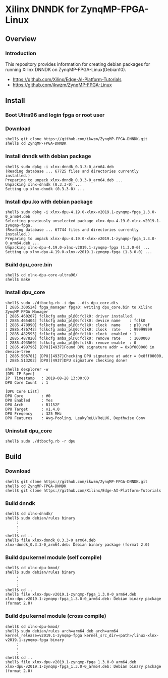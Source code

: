 Xilinx DNNDK for ZynqMP-FPGA-Linux
============================================================================

Overview
----------------------------------------------------------------------------

### Introduction

This repository provides information for creating debian packages for running Xilinx DNNDK on ZynqMP-FPGA-Linux(Debian10).

 * https://github.com/Xilinx/Edge-AI-Platform-Tutorials
 * https://github.com/ikwzm/ZynqMP-FPGA-Linux


Install
----------------------------------------------------------------------------

### Boot Ultra96 and login fpga or root user

### Download

```console
shell$ git clone https://github.com/ikwzm/ZynqMP-FPGA-DNNDK.git
shell$ cd ZynqMP-FPGA-DNNDK
```

### Install dnndk with debian package

```console
shell$ sudo dpkg -i xlnx-dnndk_0.3.3-0_arm64.deb
(Reading database ... 67725 files and directories currently installed.)
Preparing to unpack xlnx-dnndk_0.3.3-0_arm64.deb ...
Unpacking xlnx-dnndk (0.3.3-0) ...
Setting up xlnx-dnndk (0.3.3-0) ...
```

### Install dpu.ko with debian package

```console
shell$ sudo dpkg -i xlnx-dpu-4.19.0-xlnx-v2019.1-zynqmp-fpga_1.3.0-0_arm64.deb
Selecting previously unselected package xlnx-dpu-4.19.0-xlnx-v2019.1-zynqmp-fpga.
(Reading database ... 67744 files and directories currently installed.)
Preparing to unpack xlnx-dpu-4.19.0-xlnx-v2019.1-zynqmp-fpga_1.3.0-0_arm64.deb ...
Unpacking xlnx-dpu-4.19.0-xlnx-v2019.1-zynqmp-fpga (1.3.0-0) ...
Setting up xlnx-dpu-4.19.0-xlnx-v2019.1-zynqmp-fpga (1.3.0-0) ...
```

### Build dpu_core.bin

```console
shell$ cd xlnx-dpu-core-ultra96/
shell$ make
```

### Install dpu_core

```console
shell$ sudo ./dtbocfg.rb -i dpu --dts dpu_core.dts
[ 2885.300524] fpga_manager fpga0: writing dpu_core.bin to Xilinx ZynqMP FPGA Manager
[ 2885.460207] fclkcfg amba_pl@0:fclk0: driver installed.
[ 2885.465404] fclkcfg amba_pl@0:fclk0: device name    : fclk0
[ 2885.470990] fclkcfg amba_pl@0:fclk0: clock  name    : pl0_ref
[ 2885.476742] fclkcfg amba_pl@0:fclk0: clock  rate    : 99999999
[ 2885.482595] fclkcfg amba_pl@0:fclk0: clock  enabled : 1
[ 2885.487820] fclkcfg amba_pl@0:fclk0: remove rate    : 1000000
[ 2885.493569] fclkcfg amba_pl@0:fclk0: remove enable  : 0
[ 2885.499796] [DPU][4937]Found DPU signature addr = 0x8f000000 in device-tree
[ 2885.506781] [DPU][4937]Checking DPU signature at addr = 0x8ff00000, 
[ 2885.513202] [DPU][4937]DPU signature checking done!

shell$ dexplorer -w
[DPU IP Spec]
IP  Timestamp   : 2019-08-28 13:00:00
DPU Core Count  : 1

[DPU Core List]
DPU Core        : #0
DPU Enabled     : Yes
DPU Arch        : B1152F
DPU Target      : v1.4.0
DPU Freqency    : 325 MHz
DPU Features    : Avg-Pooling, LeakyReLU/ReLU6, Depthwise Conv
```

### Uninstall dpu_core

```console
shell$ sudo ./dtbocfg.rb -r dpu
```

Build 
----------------------------------------------------------------------------

### Download

```console
shell$ git clone https://github.com/ikwzm/ZynqMP-FPGA-DNNDK.git
shell$ cd ZynqMP-FPGA-DNNDK
shell$ git clone https://github.com/Xilinx/Edge-AI-Platform-Tutorials
```

### Build dnndk

```console
shell$ cd xlnx-dnndk/
shell$ sudo debian/rules binary
     :
     :
     :
shell$ cd ..
shell$ file xlnx-dnndk_0.3.3-0_arm64.deb
xlnx-dnndk_0.3.3-0_arm64.deb: Debian binary package (format 2.0)
```

### Build dpu kernel module (self compile)

```console
shell$ cd xlnx-dpu-kmod/
shell$ sudo debian/rules binary
     :
     :
     :
shell$ cd ..
shell$ file xlnx-dpu-v2019.1-zynqmp-fpga_1.3.0-0_arm64.deb
xlnx-dpu-v2019.1-zynqmp-fpga_1.3.0-0_arm64.deb: Debian binary package (format 2.0)
```

### Build dpu kernel module (cross compile)

```console
shell$ cd xlnx-dpu-kmod/
shell$ sudo debian/rules arch=arm64 deb_arch=arm64 kernel_release=v2019.1-zynqmp-fpga kernel_src_dir=<path>/linux-xlnx-v2019.1-zynqmp-fpga binary
     :
     :
     :
shell$ cd ..
shell$ file xlnx-dpu-v2019.1-zynqmp-fpga_1.3.0-0_arm64.deb
xlnx-dpu-v2019.1-zynqmp-fpga_1.3.0-0_arm64.deb: Debian binary package (format 2.0)
```


